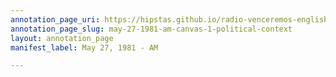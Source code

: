 ```yaml
---
annotation_page_uri: https://hipstas.github.io/radio-venceremos-english/annotations/may-27-1981-am-canvas-1-political-context.json
annotation_page_slug: may-27-1981-am-canvas-1-political-context
layout: annotation_page
manifest_label: May 27, 1981 - AM

---
```

